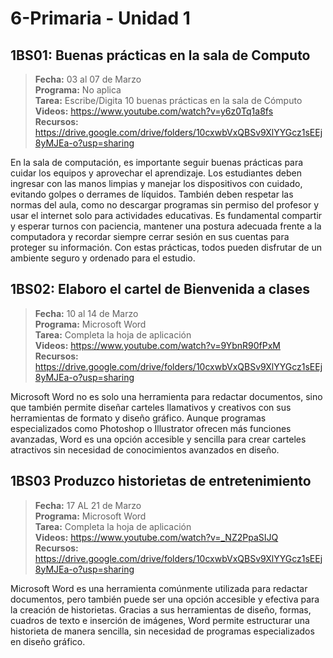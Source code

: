 # 6-Primaria - Unidad 1

## 1BS01: Buenas prácticas en la sala de Computo

> <i class="bi bi-calendar"></i> **Fecha:** 03 al 07 de Marzo<br><i class="bi bi-laptop"></i> **Programa:** No aplica <br><i class="bi bi-clipboard-check"></i> **Tarea:** Escribe/Digita 10 buenas prácticas en la sala de Cómputo <br><i class="bi bi-youtube txt-red"></i> **Videos:** https://www.youtube.com/watch?v=y6z0Tq1a8fs<br> <i class="bi bi-backpack"></i> **Recursos:** https://drive.google.com/drive/folders/10cxwbVxQBSv9XlYYGcz1sEEj8yMJEa-o?usp=sharing

En la sala de computación, es importante seguir buenas prácticas para cuidar los equipos y aprovechar el aprendizaje. Los estudiantes deben ingresar con las manos limpias y manejar los dispositivos con cuidado, evitando golpes o derrames de líquidos. También deben respetar las normas del aula, como no descargar programas sin permiso del profesor y usar el internet solo para actividades educativas. Es fundamental compartir y esperar turnos con paciencia, mantener una postura adecuada frente a la computadora y recordar siempre cerrar sesión en sus cuentas para proteger su información. Con estas prácticas, todos pueden disfrutar de un ambiente seguro y ordenado para el estudio.

<div class="currentTheme">

## 1BS02: Elaboro el cartel de Bienvenida a clases

> <i class="bi bi-calendar"></i> **Fecha:** 10 al 14 de Marzo<br><i class="bi bi-laptop"></i> **Programa:** Microsoft Word <br><i class="bi bi-clipboard-check"></i> **Tarea:** Completa la hoja de aplicación <br><i class="bi bi-youtube txt-red"></i> **Videos:** https://www.youtube.com/watch?v=9YbnR90fPxM<br> <i class="bi bi-backpack"></i> **Recursos:** https://drive.google.com/drive/folders/10cxwbVxQBSv9XlYYGcz1sEEj8yMJEa-o?usp=sharing

Microsoft Word no es solo una herramienta para redactar documentos, sino que también permite diseñar carteles llamativos y creativos con sus herramientas de formato y diseño gráfico. Aunque programas especializados como Photoshop o Illustrator ofrecen más funciones avanzadas, Word es una opción accesible y sencilla para crear carteles atractivos sin necesidad de conocimientos avanzados en diseño.

</div>

## 1BS03 Produzco historietas de entretenimiento

> <i class="bi bi-calendar"></i> **Fecha:** 17 AL 21 de Marzo<br><i class="bi bi-laptop"></i> **Programa:** Microsoft Word <br><i class="bi bi-clipboard-check"></i> **Tarea:** Completa la hoja de aplicación<br><i class="bi bi-youtube txt-red"></i> **Videos:** https://www.youtube.com/watch?v=_NZ2PpaSIJQ<br> <i class="bi bi-backpack"></i> **Recursos:** https://drive.google.com/drive/folders/10cxwbVxQBSv9XlYYGcz1sEEj8yMJEa-o?usp=sharing

Microsoft Word es una herramienta comúnmente utilizada para redactar documentos, pero también puede ser una opción accesible y efectiva para la creación de historietas. Gracias a sus herramientas de diseño, formas, cuadros de texto e inserción de imágenes, Word permite estructurar una historieta de manera sencilla, sin necesidad de programas especializados en diseño gráfico.